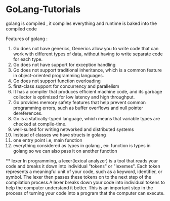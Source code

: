 # GoLang-Tutorials
golang is compiled , it  compiles everything and runtime is baked into the compiled code

Features of golang :
 1) Go does not have generics, Generics allow you to write code that can work with different types of data, without having to write separate code for each type.
 2) Go does not have support for exception handling
 3) Go does not support traditional inheritance, which is a common feature in object-oriented programming languages.
 4) Go does not support function overloading
 5) first-class support for concurrency and parallelism
 6) It has a compiler that produces efficient machine code, and its garbage collector is optimized for low latency and high throughput.
 7) Go provides memory safety features that help prevent common programming errors, such as buffer overflows and null pointer dereferences.
 8) Go is a statically-typed language, which means that variable types are checked at compile-time.
 9) well-suited for writing networked and distributed systems
 10) Instead of classes we have structs in golang
 11) one entry point i.e, main function 
 12) everything considered as types in golang , ex: function is types in golang so we can also pass it on another function



 ** lexer
 In programming, a lexer(lexical analyzer) is a tool that reads your code and breaks it down into individual "tokens" or "lexemes". Each token represents a meaningful unit of your code, such as a keyword, identifier, or symbol. The lexer then passes these tokens on to the next step of the compilation process.A lexer breaks down your code into individual tokens to help the computer understand it better. This is an important step in the process of turning your code into a program that the computer can execute.